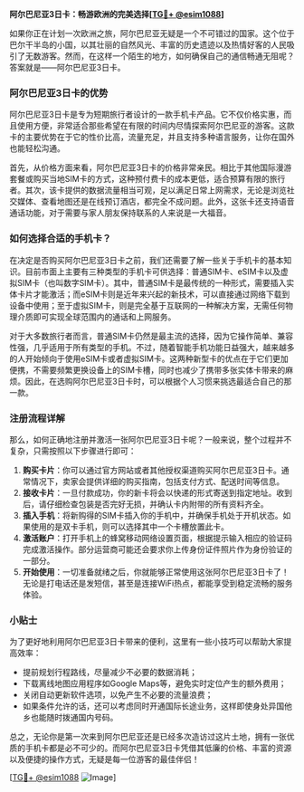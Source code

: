 **阿尔巴尼亚3日卡：畅游欧洲的完美选择[[TG💪+ @esim1088](https://t.me/s/esim1088)]**

如果你正在计划一次欧洲之旅，阿尔巴尼亚无疑是一个不可错过的国家。这个位于巴尔干半岛的小国，以其壮丽的自然风光、丰富的历史遗迹以及热情好客的人民吸引了无数游客。然而，在这样一个陌生的地方，如何确保自己的通信畅通无阻呢？答案就是——阿尔巴尼亚3日卡。

### 阿尔巴尼亚3日卡的优势

阿尔巴尼亚3日卡是专为短期旅行者设计的一款手机卡产品。它不仅价格实惠，而且使用方便，非常适合那些希望在有限的时间内尽情探索阿尔巴尼亚的游客。这款卡的主要优势在于它的性价比高，流量充足，并且支持多种语言服务，让你在国外也能轻松沟通。

首先，从价格方面来看，阿尔巴尼亚3日卡的价格非常亲民。相比于其他国际漫游套餐或购买当地SIM卡的方式，这种预付费卡的成本更低，适合预算有限的旅行者。其次，该卡提供的数据流量相当可观，足以满足日常上网需求，无论是浏览社交媒体、查看地图还是在线预订酒店，都完全不成问题。此外，这张卡还支持语音通话功能，对于需要与家人朋友保持联系的人来说是一大福音。

### 如何选择合适的手机卡？

在决定是否购买阿尔巴尼亚3日卡之前，我们还需要了解一些关于手机卡的基本知识。目前市面上主要有三种类型的手机卡可供选择：普通SIM卡、eSIM卡以及虚拟SIM卡（也叫数字SIM卡）。其中，普通SIM卡是最传统的一种形式，需要插入实体卡片才能激活；而eSIM卡则是近年来兴起的新技术，可以直接通过网络下载到设备中使用；至于虚拟SIM卡，则是完全基于互联网的一种解决方案，无需任何物理介质即可实现全球范围内的通话和上网服务。

对于大多数旅行者而言，普通SIM卡仍然是最主流的选择，因为它操作简单、兼容性强，几乎适用于所有类型的手机。不过，随着智能手机功能日益强大，越来越多的人开始倾向于使用eSIM卡或者虚拟SIM卡。这两种新型卡的优点在于它们更加便携，不需要频繁更换设备上的SIM卡槽，同时也减少了携带多张实体卡带来的麻烦。因此，在选购阿尔巴尼亚3日卡时，可以根据个人习惯来挑选最适合自己的那一款。

### 注册流程详解

那么，如何正确地注册并激活一张阿尔巴尼亚3日卡呢？一般来说，整个过程并不复杂，只需按照以下步骤进行即可：

1. **购买卡片**：你可以通过官方网站或者其他授权渠道购买阿尔巴尼亚3日卡。通常情况下，卖家会提供详细的购买指南，包括支付方式、配送时间等信息。
2. **接收卡片**：一旦付款成功，你的新卡将会以快递的形式寄送到指定地址。收到后，请仔细检查包装是否完好无损，并确认卡内附带的所有资料齐全。
3. **插入手机**：将新购得的SIM卡插入你的手机中，并确保手机处于开机状态。如果使用的是双卡手机，则可以选择其中一个卡槽放置此卡。
4. **激活账户**：打开手机上的蜂窝移动网络设置页面，根据提示输入相应的验证码完成激活操作。部分运营商可能还会要求你上传身份证件照片作为身份验证的一部分。
5. **开始使用**：一切准备就绪之后，你就能够正常使用这张阿尔巴尼亚3日卡了！无论是打电话还是发短信，甚至是连接WiFi热点，都能享受到稳定流畅的服务体验。

### 小贴士

为了更好地利用阿尔巴尼亚3日卡带来的便利，这里有一些小技巧可以帮助大家提高效率：

- 提前规划行程路线，尽量减少不必要的数据消耗；
- 下载离线地图应用程序如Google Maps等，避免实时定位产生的额外费用；
- 关闭自动更新软件选项，以免产生不必要的流量浪费；
- 如果条件允许的话，还可以考虑同时开通国际长途业务，这样即使身处异国他乡也能随时拨通国内号码。

总之，无论你是第一次来到阿尔巴尼亚还是已经多次造访过这片土地，拥有一张优质的手机卡都是必不可少的。而阿尔巴尼亚3日卡凭借其低廉的价格、丰富的资源以及便捷的操作方式，无疑是每一位游客的最佳伴侣！

[[TG💪+ @esim1088](https://t.me/s/esim1088) ![Image](https://i.postimg.cc/4NQfJmqS/Snipaste-2025-05-13-00-14-12.png)]